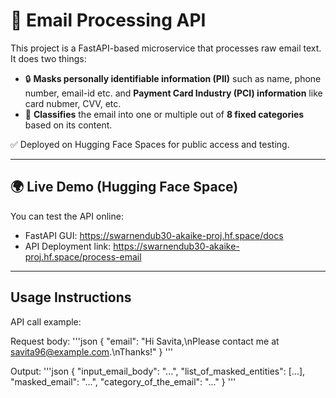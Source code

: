 # 📧 Email Processing API

This project is a FastAPI-based microservice that processes raw email text. It does two things:
- 🔒 **Masks personally identifiable information (PII)** such as name, phone number, email-id etc. and **Payment Card Industry (PCI) information** like card nubmer, CVV, etc.
- 🧠 **Classifies** the email into one or multiple out of **8 fixed categories** based on its content.

✅ Deployed on Hugging Face Spaces for public access and testing.

---

## 🌍 Live Demo (Hugging Face Space)

You can test the API online: 
- FastAPI GUI: https://swarnendub30-akaike-proj.hf.space/docs
- API Deployment link: https://swarnendub30-akaike-proj.hf.space/process-email

---

## Usage Instructions

API call example:

Request body:
'''json
{
  "email": "Hi Savita,\nPlease contact me at savita96@example.com.\nThanks!"
}
'''

Output:
'''json
{
  "input_email_body": "...",
  "list_of_masked_entities": [...],
  "masked_email": "...",
  "category_of_the_email": "..."
}
'''
